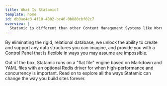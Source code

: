 ```yaml
---
title: What Is Statamic?
template: home
id: db0ae4e3-4f10-4802-bc40-0b880cbf02c7
overview: |
  Statamic is different than other Content Management Systems like Wordpress, Drupal, or Craft CMS in many important and powerful ways, but the most obvious is **we removed the MySQL database.** It's for the greater good.
---
```

By eliminating the rigid, relational database, we unlock the ability to create and support any data structures you can imagine, and provide you with a Control Panel that is flexible in ways you may assume are impossible.

Out of the box, Statamic runs on a "flat file" engine based on Markdown and YAML files with an optional Redis driver for when high-performance and concurrency is important. Read on to explore all the ways Statamic can change the way you build sites forever.
